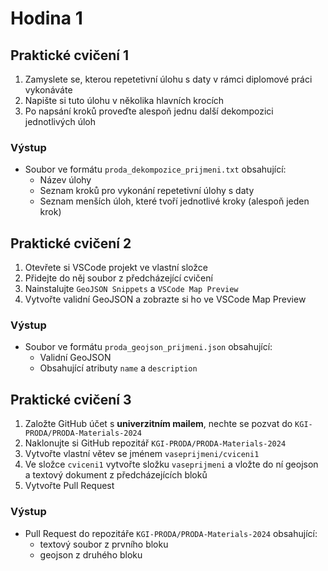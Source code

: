 # Hodina 1
## Praktické cvičení 1
1. Zamyslete se, kterou repetetivní úlohu s daty v rámci diplomové práci vykonáváte
2. Napište si tuto úlohu v několika hlavních krocích
3. Po napsání kroků proveďte alespoň jednu další dekompozici jednotlivých úloh

### Výstup
- Soubor ve formátu `proda_dekompozice_prijmeni.txt` obsahující:
	- Název úlohy
	- Seznam kroků pro vykonání repetetivní úlohy s daty
	- Seznam menších úloh, které tvoří jednotlivé kroky (alespoň jeden krok)

## Praktické cvičení 2
1. Otevřete si VSCode projekt ve vlastní složce
2. Přidejte do něj soubor z předcházející cvičení
3. Nainstalujte `GeoJSON Snippets` a `VSCode Map Preview`
4. Vytvořte validní GeoJSON a zobrazte si ho ve VSCode Map Preview

### Výstup
- Soubor ve formátu `proda_geojson_prijmeni.json` obsahující:
	- Validní GeoJSON
	- Obsahující atributy `name` a `description`

## Praktické cvičení 3
1. Založte GitHub účet s **univerzitním mailem**, nechte se pozvat do `KGI-PRODA/PRODA-Materials-2024`
2. Naklonujte si GitHub repozitář `KGI-PRODA/PRODA-Materials-2024`
3. Vytvořte vlastní větev se jménem `vaseprijmeni/cviceni1`
4. Ve složce `cviceni1` vytvořte složku `vaseprijmeni` a vložte do ní geojson a textový dokument z předcházejících bloků
5. Vytvořte Pull Request

### Výstup
- Pull Request do repozitáře `KGI-PRODA/PRODA-Materials-2024` obsahující:
	- textový soubor z prvního bloku
	- geojson z druhého bloku